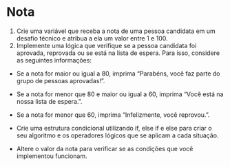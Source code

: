 # Nota

1. Crie uma variável que receba a nota de uma pessoa candidata em um desafio técnico e atribua a ela um valor entre 1 e 100.
2. Implemente uma lógica que verifique se a pessoa candidata foi aprovada, reprovada ou se está na lista de espera. Para isso, considere as seguintes informações:
* Se a nota for maior ou igual a 80, imprima “Parabéns, você faz parte do grupo de pessoas aprovadas!”.
* Se a nota for menor que 80 e maior ou igual a 60, imprima “Você está na nossa lista de espera.”.
* Se a nota for menor que 60, imprima “Infelizmente, você reprovou.”.

* Crie uma estrutura condicional utilizando if, else if e else para criar o seu algoritmo e os operadores lógicos que se aplicam a cada situação.
* Altere o valor da nota para verificar se as condições que você implementou funcionam.
